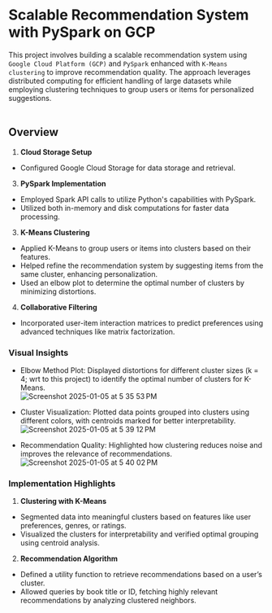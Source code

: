 # Scalable Recommendation System with PySpark on GCP

This project involves building a scalable recommendation system using `Google Cloud Platform (GCP)` and `PySpark` enhanced with `K-Means clustering` to improve recommendation quality. The approach leverages distributed computing for efficient handling of large datasets while employing clustering techniques to group users or items for personalized suggestions.
<br>
<br>
## Overview
1. **Cloud Storage Setup**
  - Configured Google Cloud Storage for data storage and retrieval.
3. **PySpark Implementation**
  - Employed Spark API calls to utilize Python's capabilities with PySpark.
  - Utilized both in-memory and disk computations for faster data processing.
3. **K-Means Clustering**
  - Applied K-Means to group users or items into clusters based on their features.
  - Helped refine the recommendation system by suggesting items from the same cluster, enhancing personalization.
  - Used an elbow plot to determine the optimal number of clusters by minimizing distortions.
4. **Collaborative Filtering**
  - Incorporated user-item interaction matrices to predict preferences using advanced techniques like matrix factorization.

### Visual Insights
- Elbow Method Plot: Displayed distortions for different cluster sizes (k = 4; wrt to this project) to identify the optimal number of clusters for K-Means. <br>
![Screenshot 2025-01-05 at 5 35 53 PM](https://github.com/user-attachments/assets/e58c4313-970d-4e3b-997e-b1729d40b84e)

- Cluster Visualization: Plotted data points grouped into clusters using different colors, with centroids marked for better interpretability. <br>
![Screenshot 2025-01-05 at 5 39 12 PM](https://github.com/user-attachments/assets/20a7ff3c-9d18-4d50-bdf9-d18c708d03db)

- Recommendation Quality: Highlighted how clustering reduces noise and improves the relevance of recommendations.<br>
![Screenshot 2025-01-05 at 5 40 02 PM](https://github.com/user-attachments/assets/2d7b6e13-0d03-4b2e-91e5-b395c25cb61b)

### Implementation Highlights
1. **Clustering with K-Means**

  - Segmented data into meaningful clusters based on features like user preferences, genres, or ratings.
  - Visualized the clusters for interpretability and verified optimal grouping using centroid analysis.
2. **Recommendation Algorithm**

  - Defined a utility function to retrieve recommendations based on a user’s cluster.
  - Allowed queries by book title or ID, fetching highly relevant recommendations by analyzing clustered neighbors.
